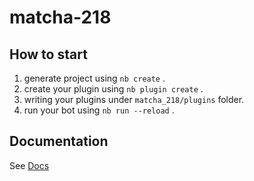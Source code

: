# matcha-218

## How to start

1. generate project using `nb create` .
2. create your plugin using `nb plugin create` .
3. writing your plugins under `matcha_218/plugins` folder.
4. run your bot using `nb run --reload` .

## Documentation

See [Docs](https://nonebot.dev/)
